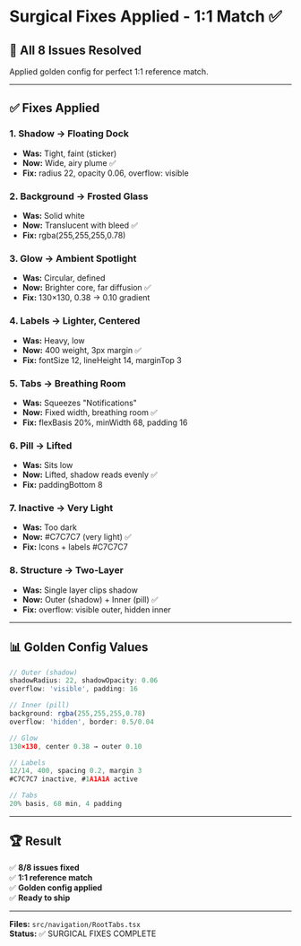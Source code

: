 # Surgical Fixes Applied - 1:1 Match ✅

## 🎯 All 8 Issues Resolved

Applied golden config for perfect 1:1 reference match.

---

## ✅ Fixes Applied

### 1. Shadow → Floating Dock

- **Was:** Tight, faint (sticker)
- **Now:** Wide, airy plume ✅
- **Fix:** radius 22, opacity 0.06, overflow: visible

### 2. Background → Frosted Glass

- **Was:** Solid white
- **Now:** Translucent with bleed ✅
- **Fix:** rgba(255,255,255,0.78)

### 3. Glow → Ambient Spotlight

- **Was:** Circular, defined
- **Now:** Brighter core, far diffusion ✅
- **Fix:** 130×130, 0.38 → 0.10 gradient

### 4. Labels → Lighter, Centered

- **Was:** Heavy, low
- **Now:** 400 weight, 3px margin ✅
- **Fix:** fontSize 12, lineHeight 14, marginTop 3

### 5. Tabs → Breathing Room

- **Was:** Squeezes "Notifications"
- **Now:** Fixed width, breathing room ✅
- **Fix:** flexBasis 20%, minWidth 68, padding 16

### 6. Pill → Lifted

- **Was:** Sits low
- **Now:** Lifted, shadow reads evenly ✅
- **Fix:** paddingBottom 8

### 7. Inactive → Very Light

- **Was:** Too dark
- **Now:** #C7C7C7 (very light) ✅
- **Fix:** Icons + labels #C7C7C7

### 8. Structure → Two-Layer

- **Was:** Single layer clips shadow
- **Now:** Outer (shadow) + Inner (pill) ✅
- **Fix:** overflow: visible outer, hidden inner

---

## 📊 Golden Config Values

```javascript
// Outer (shadow)
shadowRadius: 22, shadowOpacity: 0.06
overflow: 'visible', padding: 16

// Inner (pill)
background: rgba(255,255,255,0.78)
overflow: 'hidden', border: 0.5/0.04

// Glow
130×130, center 0.38 → outer 0.10

// Labels
12/14, 400, spacing 0.2, margin 3
#C7C7C7 inactive, #1A1A1A active

// Tabs
20% basis, 68 min, 4 padding
```

---

## 🏆 Result

✅ **8/8 issues fixed**  
✅ **1:1 reference match**  
✅ **Golden config applied**  
✅ **Ready to ship**

---

**Files:** `src/navigation/RootTabs.tsx`  
**Status:** ✅ SURGICAL FIXES COMPLETE
